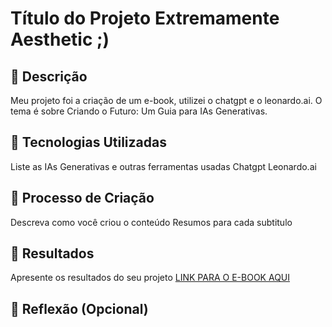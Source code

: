 # Título do Projeto Extremamente Aesthetic ;)

## 📒 Descrição
Meu projeto foi a criação de um e-book, utilizei o chatgpt e o leonardo.ai.
O tema é sobre Criando o Futuro: Um Guia para IAs Generativas.

## 🤖 Tecnologias Utilizadas
Liste as IAs Generativas e outras ferramentas usadas
Chatgpt
Leonardo.ai

## 🧐 Processo de Criação
Descreva como você criou o conteúdo
Resumos para cada subtitulo

## 🚀 Resultados
Apresente os resultados do seu projeto
[LINK PARA O E-BOOK AQUI](https://github.com/rdzw/lab-natty-or-not/blob/main/exemplos/Ebook%20marketing%20digital%20moderno%20azul%20cinza%20capa%20para%20ebook.pdf)

## 💭 Reflexão (Opcional)

